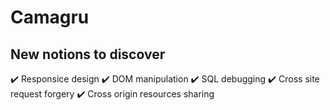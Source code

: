 # Camagru

## New notions to discover
:heavy_check_mark: Responsice design
:heavy_check_mark: DOM manipulation
:heavy_check_mark: SQL debugging
:heavy_check_mark: Cross site request forgery
:heavy_check_mark: Cross origin resources sharing
